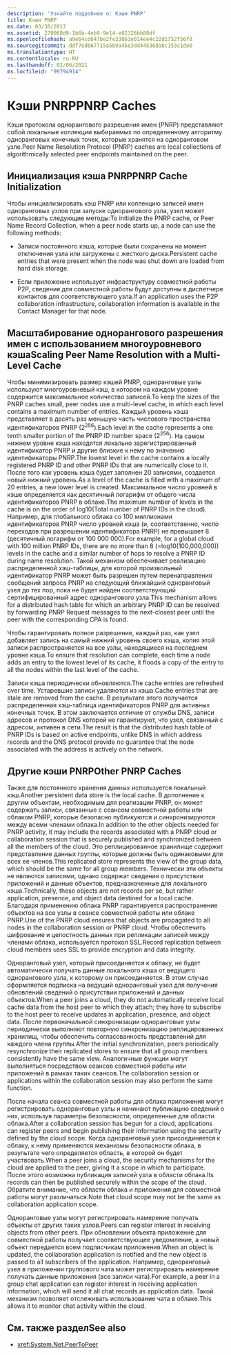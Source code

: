 ```yaml
---
description: 'Узнайте подробнее о: Кэши PNRP'
title: Кэши PNRP
ms.date: 03/30/2017
ms.assetid: 270068d9-1b6b-4eb9-9e14-e02326bb88df
ms.openlocfilehash: a9e64cd647be2fe33863e014ee4c22d1752f56f8
ms.sourcegitcommit: ddf7edb67715a5b9a45e3dd44536dabc153c1de0
ms.translationtype: HT
ms.contentlocale: ru-RU
ms.lasthandoff: 02/06/2021
ms.locfileid: "99794914"
---
```

# <a name="pnrp-caches"></a><span data-ttu-id="c187a-103">Кэши PNRP</span><span class="sxs-lookup"><span data-stu-id="c187a-103">PNRP Caches</span></span>

<span data-ttu-id="c187a-104">Кэши протокола однорангового разрешения имен (PNRP) представляют собой локальные коллекции выбираемых по определенному алгоритму одноранговых конечных точек, которые хранятся на одноранговом узле.</span><span class="sxs-lookup"><span data-stu-id="c187a-104">Peer Name Resolution Protocol (PNRP) caches are local collections of algorithmically selected peer endpoints maintained on the peer.</span></span>  
  
## <a name="pnrp-cache-initialization"></a><span data-ttu-id="c187a-105">Инициализация кэша PNRP</span><span class="sxs-lookup"><span data-stu-id="c187a-105">PNRP Cache Initialization</span></span>  

 <span data-ttu-id="c187a-106">Чтобы инициализировать кэш PNRP или коллекцию записей имен одноранговых узлов при запуске однорангового узла, узел может использовать следующие методы:</span><span class="sxs-lookup"><span data-stu-id="c187a-106">To initialize the PNRP cache, or Peer Name Record Collection, when a peer node starts up, a node can use the following methods:</span></span>  
  
- <span data-ttu-id="c187a-107">Записи постоянного кэша, которые были сохранены на момент отключения узла или загружены с жесткого диска.</span><span class="sxs-lookup"><span data-stu-id="c187a-107">Persistent cache entries that were present when the node was shut down are loaded from hard disk storage.</span></span>  
  
- <span data-ttu-id="c187a-108">Если приложение использует инфраструктуру совместной работы P2P, сведения для совместной работы будут доступны в диспетчере контактов для соответствующего узла.</span><span class="sxs-lookup"><span data-stu-id="c187a-108">If an application uses the P2P collaboration infrastructure, collaboration information is available in the Contact Manager for that node.</span></span>  
  
## <a name="scaling-peer-name-resolution-with-a-multi-level-cache"></a><span data-ttu-id="c187a-109">Масштабирование однорангового разрешения имен с использованием многоуровневого кэша</span><span class="sxs-lookup"><span data-stu-id="c187a-109">Scaling Peer Name Resolution with a Multi-Level Cache</span></span>  

 <span data-ttu-id="c187a-110">Чтобы минимизировать размер кэшей PNRP, одноранговые узлы используют многоуровневый кэш, в котором на каждом уровне содержится максимальное количество записей.</span><span class="sxs-lookup"><span data-stu-id="c187a-110">To keep the sizes of the PNRP caches small, peer nodes use a multi-level cache, in which each level contains a maximum number of entries.</span></span> <span data-ttu-id="c187a-111">Каждый уровень кэша представляет в десять раз меньшую часть числового пространства идентификаторов PNRP (2<sup>256</sup>).</span><span class="sxs-lookup"><span data-stu-id="c187a-111">Each level in the cache represents a one tenth smaller portion of the PNRP ID number space (2<sup>256</sup>).</span></span> <span data-ttu-id="c187a-112">На самом нижнем уровне кэша находятся локально зарегистрированный идентификатор PNRP и другие близкие к нему по значению идентификаторы PNRP.</span><span class="sxs-lookup"><span data-stu-id="c187a-112">The lowest level in the cache contains a locally registered PNRP ID and other PNRP IDs that are numerically close to it.</span></span> <span data-ttu-id="c187a-113">После того как уровень кэша будет заполнен 20 записями, создается новый нижний уровень.</span><span class="sxs-lookup"><span data-stu-id="c187a-113">As a level of the cache is filled with a maximum of 20 entries, a new lower level is created.</span></span> <span data-ttu-id="c187a-114">Максимальное число уровней в кэше определяется как десятичный логарифм от общего числа идентификаторов PNRP в облаке.</span><span class="sxs-lookup"><span data-stu-id="c187a-114">The maximum number of levels in the cache is on the order of log10(Total number of PNRP IDs in the cloud).</span></span> <span data-ttu-id="c187a-115">Например, для глобального облака со 100 миллионами идентификаторов PNRP число уровней кэша (и, соответственно, число переходов при разрешении идентификатора PNRP) не превышает 8 (десятичный логарифм от 100 000 000).</span><span class="sxs-lookup"><span data-stu-id="c187a-115">For example, for a global cloud with 100 million PNRP IDs, there are no more than 8 (=log10(100,000,000)) levels in the cache and a similar number of hops to resolve a PNRP ID during name resolution.</span></span> <span data-ttu-id="c187a-116">Такой механизм обеспечивает реализацию распределенной хэш-таблицы, для которой произвольный идентификатор PNRP может быть разрешен путем перенаправления сообщений запроса PNRP на следующий ближайший одноранговый узел до тех пор, пока не будет найден соответствующий сертифицированный адрес однорангового узла.</span><span class="sxs-lookup"><span data-stu-id="c187a-116">This mechanism allows for a distributed hash table for which an arbitrary PNRP ID can be resolved by forwarding PNRP Request messages to the next-closest peer until the peer with the corresponding CPA is found.</span></span>  
  
 <span data-ttu-id="c187a-117">Чтобы гарантировать полное разрешение, каждый раз, как узел добавляет запись на самый нижний уровень своего кэша, копия этой записи распространяется на все узлы, находящиеся на последнем уровне кэша.</span><span class="sxs-lookup"><span data-stu-id="c187a-117">To ensure that resolution can complete, each time a node adds an entry to the lowest level of its cache, it floods a copy of the entry to all the nodes within the last level of the cache.</span></span>  
  
 <span data-ttu-id="c187a-118">Записи кэша периодически обновляются.</span><span class="sxs-lookup"><span data-stu-id="c187a-118">The cache entries are refreshed over time.</span></span> <span data-ttu-id="c187a-119">Устаревшие записи удаляются из кэша.</span><span class="sxs-lookup"><span data-stu-id="c187a-119">Cache entries that are stale are removed from the cache.</span></span> <span data-ttu-id="c187a-120">В результате этого получается распределенная хэш-таблица идентификаторов PNRP для активных конечных точек. В этом заключается отличие от службы DNS, записи адресов и протокол DNS которой не гарантируют, что узел, связанный с адресом, активен в сети.</span><span class="sxs-lookup"><span data-stu-id="c187a-120">The result is that the distributed hash table of PNRP IDs is based on active endpoints, unlike DNS in which address records and the DNS protocol provide no guarantee that the node associated with the address is actively on the network.</span></span>  
  
## <a name="other-pnrp-caches"></a><span data-ttu-id="c187a-121">Другие кэши PNRP</span><span class="sxs-lookup"><span data-stu-id="c187a-121">Other PNRP Caches</span></span>  

 <span data-ttu-id="c187a-122">Также для постоянного хранения данных используется локальный кэш.</span><span class="sxs-lookup"><span data-stu-id="c187a-122">Another persistent data store is the local cache.</span></span>  <span data-ttu-id="c187a-123">В дополнение к другим объектам, необходимым для реализации PNRP, он может содержать записи, связанные с сеансом совместной работы или облаком PNRP, которые безопасно публикуются и синхронизируются между всеми членами облака.</span><span class="sxs-lookup"><span data-stu-id="c187a-123">In addition to the other objects needed for PNRP activity, it may include the records associated with a PNRP cloud or collaboration session that is securely published and synchronized between all the members of the cloud.</span></span> <span data-ttu-id="c187a-124">Это реплицированное хранилище содержит представление данных группы, которые должны быть одинаковыми для всех ее членов.</span><span class="sxs-lookup"><span data-stu-id="c187a-124">This replicated store represents the view of the group data, which should be the same for all group members.</span></span> <span data-ttu-id="c187a-125">Технически эти объекты не являются записями, однако содержат сведения о присутствии приложений и данные объектов, предназначенные для локального кэша.</span><span class="sxs-lookup"><span data-stu-id="c187a-125">Technically, these objects are not records per se, but rather application, presence, and object data destined for a local cache.</span></span> <span data-ttu-id="c187a-126">Благодаря применению облака PNRP гарантируется распространение объектов на все узлы в сеансе совместной работы или облаке PNRP.</span><span class="sxs-lookup"><span data-stu-id="c187a-126">Use of the PNRP cloud ensures that objects are propagated to all nodes in the collaboration session or PNRP cloud.</span></span>  <span data-ttu-id="c187a-127">Чтобы обеспечить шифрование и целостность данных при репликации записей между членами облака, используется протокол SSL.</span><span class="sxs-lookup"><span data-stu-id="c187a-127">Record replication between cloud members uses SSL to provide encryption and data integrity.</span></span>  
  
 <span data-ttu-id="c187a-128">Одноранговый узел, который присоединяется к облаку, не будет автоматически получать данные локального кэша от ведущего однорангового узла, к которому он присоединяется. В этом случае оформляется подписка на ведущий одноранговый узел для получения обновлений сведений о присутствии приложений и данных объектов.</span><span class="sxs-lookup"><span data-stu-id="c187a-128">When a peer joins a cloud, they do not automatically receive local cache data from the host peer to which they attach; they have to subscribe to the host peer to receive updates in application, presence, and object data.</span></span> <span data-ttu-id="c187a-129">После первоначальной синхронизации одноранговые узлы периодически выполняют повторную синхронизацию реплицированных хранилищ, чтобы обеспечить согласованность представлений для каждого члена группы.</span><span class="sxs-lookup"><span data-stu-id="c187a-129">After the initial synchronization, peers periodically resynchronize their replicated stores to ensure that all group members consistently have the same view.</span></span>  <span data-ttu-id="c187a-130">Аналогичные функции могут выполняться посредством сеансов совместной работы или приложений в рамках таких сеансов.</span><span class="sxs-lookup"><span data-stu-id="c187a-130">The collaboration session or applications within the collaboration session may also perform the same function.</span></span>  
  
 <span data-ttu-id="c187a-131">После начала сеанса совместной работы для облака приложения могут регистрировать одноранговые узлы и начинают публикацию сведений о них, используя параметры безопасности, определенные для области облака.</span><span class="sxs-lookup"><span data-stu-id="c187a-131">After a collaboration session has begun for a cloud, applications can register peers and begin publishing their information using the security defined by the cloud scope.</span></span> <span data-ttu-id="c187a-132">Когда одноранговый узел присоединяется к облаку, к нему применяются механизмы безопасности облака, в результате чего определяется область, в которой он будет участвовать.</span><span class="sxs-lookup"><span data-stu-id="c187a-132">When a peer joins a cloud, the security mechanisms for the cloud are applied to the peer, giving it a scope in which to participate.</span></span>  <span data-ttu-id="c187a-133">После этого возможна публикация записей узла в области облака.</span><span class="sxs-lookup"><span data-stu-id="c187a-133">Its records can then be published securely within the scope of the cloud.</span></span> <span data-ttu-id="c187a-134">Обратите внимание, что области облака и приложения для совместной работы могут различаться.</span><span class="sxs-lookup"><span data-stu-id="c187a-134">Note that cloud scope may not be the same as collaboration application scope.</span></span>  
  
 <span data-ttu-id="c187a-135">Одноранговые узлы могут регистрировать намерение получать объекты от других таких узлов.</span><span class="sxs-lookup"><span data-stu-id="c187a-135">Peers can register interest in receiving objects from other peers.</span></span> <span data-ttu-id="c187a-136">При обновлении объекта приложение для совместной работы получает соответствующее уведомление, а новый объект передается всем подписчикам приложения.</span><span class="sxs-lookup"><span data-stu-id="c187a-136">When an object is updated, the collaboration application is notified and the new object is passed to all subscribers of the application.</span></span> <span data-ttu-id="c187a-137">Например, одноранговый узел в приложении группового чата может регистрировать намерение получать данные приложения (все записи чата).</span><span class="sxs-lookup"><span data-stu-id="c187a-137">For example, a peer in a group chat application can register interest in receiving application information, which will send it all chat records as application data.</span></span>  <span data-ttu-id="c187a-138">Такой механизм позволяет отслеживать использование чата в облаке.</span><span class="sxs-lookup"><span data-stu-id="c187a-138">This allows it to monitor chat activity within the cloud.</span></span>  
  
## <a name="see-also"></a><span data-ttu-id="c187a-139">См. также раздел</span><span class="sxs-lookup"><span data-stu-id="c187a-139">See also</span></span>

- <xref:System.Net.PeerToPeer>
